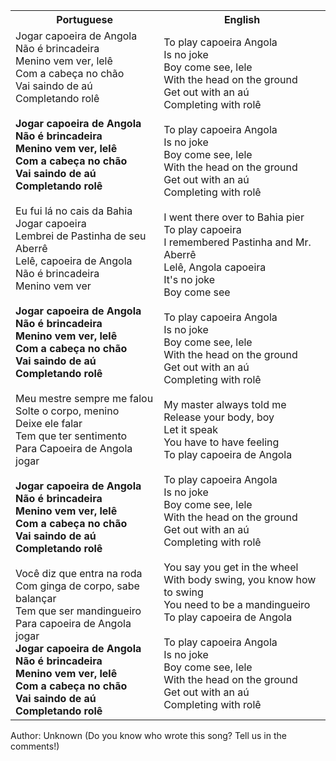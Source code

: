 <table class="capoeira-table">
    <tr class="header-row">
        <th>Portuguese</th>
        <th>English</th>
    </tr>
    <tr>
        <td>Jogar capoeira de Angola<br>Não é brincadeira<br>Menino vem ver, lelê<br>Com a cabeça no chão<br>Vai saindo de aú<br>Completando rolê<br><br><strong>Jogar capoeira de Angola<br>Não é brincadeira<br>Menino vem ver, lelê<br>Com a cabeça no chão<br>Vai saindo de aú<br>Completando rolê</strong><br><br>Eu fui lá no cais da Bahia<br>Jogar capoeira<br>Lembrei de Pastinha de seu Aberrê<br>Lelê, capoeira de Angola<br>Não é brincadeira<br>Menino vem ver<br><br><strong>Jogar capoeira de Angola<br>Não é brincadeira<br>Menino vem ver, lelê<br>Com a cabeça no chão<br>Vai saindo de aú<br>Completando rolê</strong><br><br>Meu mestre sempre me falou<br>Solte o corpo, menino<br>Deixe ele falar<br>Tem que ter sentimento<br>Para Capoeira de Angola jogar<br><br><strong>Jogar capoeira de Angola<br>Não é brincadeira<br>Menino vem ver, lelê<br>Com a cabeça no chão<br>Vai saindo de aú<br>Completando rolê</strong><br><br>Você diz que entra na roda<br>Com ginga de corpo, sabe balançar<br>Tem que ser mandingueiro<br>Para capoeira de Angola jogar<br><strong>Jogar capoeira de Angola<br>Não é brincadeira<br>Menino vem ver, lelê<br>Com a cabeça no chão<br>Vai saindo de aú<br>Completando rolê</strong></td>
        <td>To play capoeira Angola<br>Is no joke<br>Boy come see, lele<br>With the head on the ground<br>Get out with an aú<br>Completing with rolê<br><br>To play capoeira Angola<br>Is no joke<br>Boy come see, lele<br>With the head on the ground<br>Get out with an aú<br>Completing with rolê<br><br>I went there over to Bahia pier<br>To play capoeira<br>I remembered Pastinha and Mr. Aberrê<br>Lelê, Angola capoeira<br>It's no joke<br>Boy come see<br><br>To play capoeira Angola<br>Is no joke<br>Boy come see, lele<br>With the head on the ground<br>Get out with an aú<br>Completing with rolê<br><br>My master always told me<br>Release your body, boy<br>Let it speak<br>You have to have feeling<br>To play capoeira de Angola<br><br>To play capoeira Angola<br>Is no joke<br>Boy come see, lele<br>With the head on the ground<br>Get out with an aú<br>Completing with rolê<br><br>You say you get in the wheel<br>With body swing, you know how to swing<br>You need to be a mandingueiro<br>To play capoeira de Angola<br><br>To play capoeira Angola<br>Is no joke<br>Boy come see, lele<br>With the head on the ground<br>Get out with an aú<br>Completing with rolê</td>
    </tr>
</table>

<figcaption>
Author: Unknown (Do you know who wrote this song? Tell us in the comments!)
</figcaption>